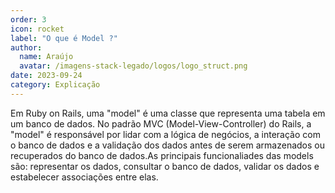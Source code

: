 ```yaml
---
order: 3
icon: rocket
label: "O que é Model ?"
author:
  name: Araújo
  avatar: /imagens-stack-legado/logos/logo_struct.png
date: 2023-09-24
category: Explicação
---
```


Em Ruby on Rails, uma "model" é uma classe que representa uma tabela em um banco de dados. No padrão MVC (Model-View-Controller) do Rails, a "model" é responsável por lidar com a lógica de negócios, a interação com o banco de dados e a validação dos dados antes de serem armazenados ou recuperados do banco de dados.As principais funcionaliades das models são: representar os dados, consultar o banco de dados, validar os dados e estabelecer associações entre elas.